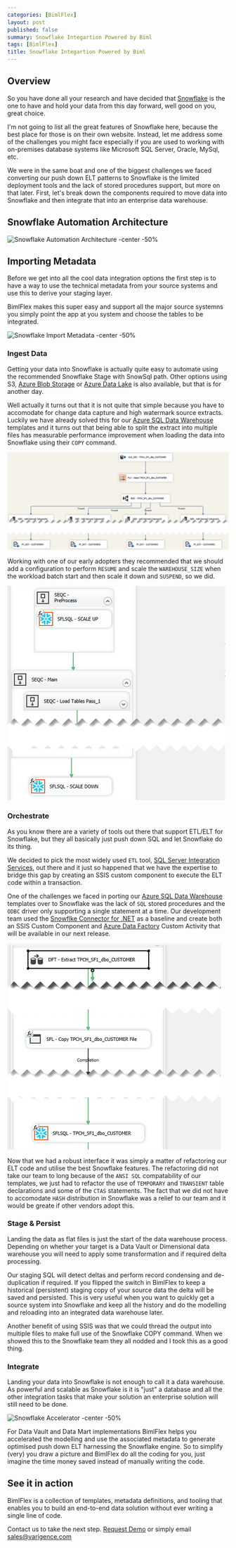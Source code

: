 ```yaml
---
categories: [BimlFlex]
layout: post
published: false
summary: Snowflake Integartion Powered by Biml 
tags: [BimlFlex]
title: Snowflake Integartion Powered by Biml
---
```


## Overview

So you have done all your research and have decided that [Snowflake](https://www.snowflake.com/) is the one to have and hold your data from this day forward, well good on you, great choice.

I'm not going to list all the great features of Snowflake here, because the best place for those is on their own website. Instead, let me address some of the challenges you might face especially if you are used to working with on-premises database systems like Microsoft SQL Server, Oracle, MySql, etc.

We were in the same boat and one of the biggest challenges we faced converting our push down ELT patterns to Snowflake is the limited deployment tools and the lack of stored procedures support, but more on that later. First, let's break down the components required to move data into Snowflake and then integrate that into an enterprise data warehouse.

## Snowflake Automation Architecture
![Snowflake Automation Architecture -center -50%](https://varigencecom.blob.core.windows.net/walkthrough/bimlflex-modern-data-warehouse-architecture-for-snowflake.png "Snowflake Automation Architecture")


## Importing Metadata
Before we get into all the cool data integration options the first step is to have a way to use the technical metadata from your source systems and use this to derive your staging layer.

BimlFlex makes this super easy and support all the major source systemns you simply point the app at you system and choose the tables to be integrated.

![Snowflake Import Metadata -center -50%](images/bimlflex-snowflake-import-metadata.gif "Snowflake Import Metadata")

### Ingest Data
Getting your data into Snowflake is actually quite easy to automate using the recommended Snowflake Stage with SnowSql path. Other options using S3, [Azure Blob Storage](https://azure.microsoft.com/en-au/services/storage/blobs/) or [Azure Data Lake](https://azure.microsoft.com/en-us/solutions/data-lake/) is also available, but that is for another day.

Well actually it turns out that it is not quite that simple because you have to accomodate for change data capture and high watermark source extracts. Luckily we have already solved this for our [Azure SQL Data Warehouse](https://azure.microsoft.com/en-au/services/sql-data-warehouse/) templates and it turns out that being able to split the extract into multiple files has measurable performance improvement when loading the data into Snowflake using their `COPY` command.

![Snowflake Multi Thread Files -center -50%](images/bimlflex-snowflake-multi-thread-files.png "Snowflake Multi Thread Files")

Working with one of our early adopters they recommended that we should add a configuration to perform `RESUME` and scale the `WAREHOUSE_SIZE` when the workload batch start and then scale it down and `SUSPEND`, so we did.

![Snowflake Batch Scaling -center -50%](images/bimlflex-snowflake-batch-scaling.png "Snowflake Batch Scaling")

### Orchestrate
As you know there are a variety of tools out there that support ETL/ELT for Snowflake, but they all basically just push down SQL and let Snowflake do its thing.

We decided to pick the most widely used `ETL` tool, [SQL Server Integration Services](https://docs.microsoft.com/en-us/sql/integration-services/sql-server-integration-services?view=sql-server-2017), out there and it just so happened that we have the expertise to bridge this gap by creating an SSIS custom component to execute the ELT code within a transaction.

One of the challenges we faced in porting our [Azure SQL Data Warehouse](https://azure.microsoft.com/en-au/services/sql-data-warehouse/) templates over to Snowflake was the lack of `SQL` stored procedures and the `ODBC` driver only supporting a single statement at a time. Our development team used the [Snowflke Connector for .NET](https://github.com/snowflakedb/snowflake-connector-net) as a baseline and create both an SSIS Custom Component and [Azure Data Factory](https://azure.microsoft.com/en-au/services/data-factory/) Custom Activity that will be available in our next release.

![Snowflake Dataflow -center -50%](images/bimlflex-snowflake-dataflow.png "Snowflake Dataflow")

Now that we had a robust interface it was simply a matter of refactoring our ELT code and utilise the best Snowflake features. The refactoring did not take our team to long because of the `ANSI SQL` compatability of our templates, we just had to refactor the use of `TEMPORARY` and `TRANSIENT` table declarations and some of the `CTAS` statements. The fact that we did not have to accomodate `HASH` distribution in Snowflake was a relief to our team and it would be greate if other vendors adopt this.

### Stage & Persist
Landing the data as flat files is just the start of the data warehouse process. Depending on whether your target is a Data Vault or Dimensional data warehouse you will need to apply some transformation and if required delta processing.

Our staging SQL will detect deltas and perform record condensing and de-duplication if required. If you flipped the switch in BimlFlex to keep a historical (persistent) staging copy of your source data the delta will be saved and persisted. This is very useful when you want to quickly get a source system into Snowflake and keep all the history and do the modelling and reloading into an integrated data warehouse later.

Another benefit of using SSIS was that we could thread the output into multiple files to make full use of the Snowflake COPY command. When we showed this to the Snowflake team they all nodded and I took this as a good thing.

### Integrate
Landing your data into Snowflake is not enough to call it a data warehouse. As powerful and scalable as Snowflake is it is "just" a database and all the other integration tasks that make your solution an enterprise solution will still need to be done. 

![Snowflake Accelerator -center -50%](images/bimlflex-snowflake-accelerator.gif "Snowflake Accelerator")

For Data Vault and Data Mart implementations BimlFlex helps you accelerated the modelling and use the associated metadata to generate optimised push down ELT harnessing the Snowflake engine. So to simplify (very) you draw a picture and BimlFlex do all the coding for you, just imagine the time money saved instead of manually writing the code.

## See it in action
BimlFlex is a collection of templates, metadata definitions, and tooling that enables you to build 
an end-to-end data solution without ever writing a single line of code. 

Contact us to take the next step. [Request Demo](https://varigence.com/BimlFlex#RequestDemo)
or simply email [sales@varigence.com](mailto:sales@varigence.com)